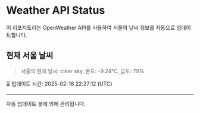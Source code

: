 
# Weather API Status

이 리포지토리는 OpenWeather API를 사용하여 서울의 날씨 정보를 자동으로 업데이트합니다.

## 현재 서울 날씨
> 서울의 현재 날씨: clear sky, 온도: -9.24°C, 습도: 79%

⏳ 업데이트 시간: 2025-02-18 22:27:12 (UTC)

---
자동 업데이트 봇에 의해 관리됩니다.
